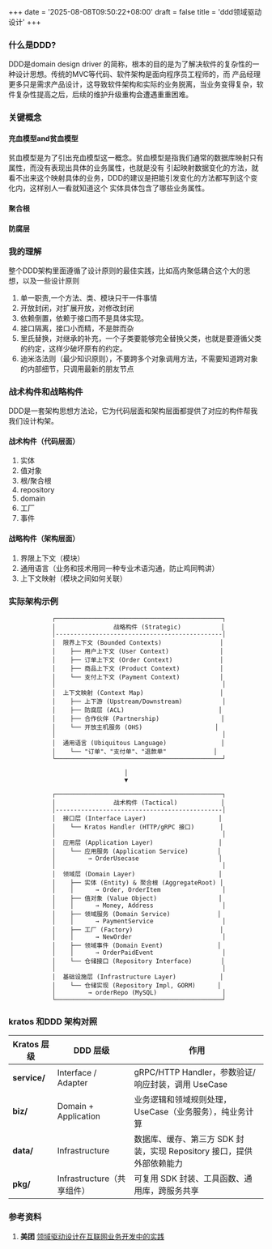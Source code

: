 +++
date = '2025-08-08T09:50:22+08:00'
draft = false
title = 'ddd领域驱动设计'
+++
### 什么是DDD?
DDD是domain design driver 的简称，根本的目的是为了解决软件的复杂性的一种设计思想。传统的MVC等代码、软件架构是面向程序员工程师的，而
产品经理更多只是需求产品设计，这导致软件架构和实际的业务脱离，当业务变得复杂，软件复杂性提高之后，后续的维护升级重构会遭遇重重困难。
### 关键概念
#### 充血模型and贫血模型
贫血模型是为了引出充血模型这一概念。贫血模型是指我们通常的数据库映射只有属性，而没有表现出具体的业务属性，也就是没有
引起映射数据变化的方法，就看不出来这个映射具体的业务，DDD的建议是把能引发变化的方法都写到这个变化内，这样别人一看就知道这个
实体具体包含了哪些业务属性。
#### 聚合根
#### 防腐层
### 我的理解
整个DDD架构里面遵循了设计原则的最佳实践，比如高内聚低耦合这个大的思想，以及一些设计原则
1. 单一职责,一个方法、类、模块只干一件事情
2. 开放封闭，对扩展开放，对修改封闭
3. 依赖倒置，依赖于接口而不是具体实现。
4. 接口隔离，接口小而精，不是胖而杂
5. 里氏替换，对继承的补充，一个子类要能够完全替换父类，也就是要遵循父类的约定，这样少破坏原有的约定。
6. 迪米洛法则（最少知识原则），不要跨多个对象调用方法，不需要知道跨对象的内部细节，只调用最新的朋友节点
### 战术构件和战略构件
DDD是一套架构思想方法论，它为代码层面和架构层面都提供了对应的构件帮我我们设计构架。
#### 战术构件（代码层面）
1. 实体
2. 值对象
3. 根/聚合根
4. repository
5. domain
6. 工厂
7. 事件
#### 战略构件（架构层面）
1. 界限上下文（模块）
2. 通用语言（业务和技术用同一种专业术语沟通，防止鸡同鸭讲）
3. 上下文映射（模块之间如何关联）
### 实际架构示例
                ┌──────────────────────────────────────────────┐
                │                战略构件 (Strategic)           │
                │----------------------------------------------│
                │  限界上下文 (Bounded Contexts)                │
                │    ├── 用户上下文 (User Context)              │
                │    ├── 订单上下文 (Order Context)             │
                │    ├── 商品上下文 (Product Context)           │
                │    └── 支付上下文 (Payment Context)           │
                │                                              │
                │  上下文映射 (Context Map)                     │
                │    ├── 上下游 (Upstream/Downstream)           │
                │    ├── 防腐层 (ACL)                          │
                │    ├── 合作伙伴 (Partnership)                 │
                │    └── 开放主机服务 (OHS)                    │
                │                                              │
                │  通用语言 (Ubiquitous Language)               │
                │    └── "订单"、"支付单"、"退款单"             │
                └──────────────────────────────────────────────┘

                                    │
                                    ▼

                ┌──────────────────────────────────────────────┐
                │                战术构件 (Tactical)            │
                │----------------------------------------------│
                │  接口层 (Interface Layer)                    │
                │    └── Kratos Handler (HTTP/gRPC 接口)       │
                │                                              │
                │  应用层 (Application Layer)                  │
                │    └── 应用服务 (Application Service)        │
                │         → OrderUsecase                      │
                │                                              │
                │  领域层 (Domain Layer)                       │
                │    ├── 实体 (Entity) & 聚合根 (AggregateRoot) │
                │    │      → Order, OrderItem                 │
                │    ├── 值对象 (Value Object)                 │
                │    │      → Money, Address                   │
                │    ├── 领域服务 (Domain Service)             │
                │    │      → PaymentService                   │
                │    ├── 工厂 (Factory)                        │
                │    │      → NewOrder                         │
                │    ├── 领域事件 (Domain Event)               │
                │    │      → OrderPaidEvent                   │
                │    └── 仓储接口 (Repository Interface)        │
                │                                              │
                │  基础设施层 (Infrastructure Layer)            │
                │    └── 仓储实现 (Repository Impl, GORM)      │
                │         → orderRepo (MySQL)                  │
                └──────────────────────────────────────────────┘

### kratos 和DDD  架构对照

| Kratos 层级    | DDD 层级               | 作用                                          |
|--------------|----------------------|---------------------------------------------|
| **service/** | Interface / Adapter  | gRPC/HTTP Handler，参数验证/响应封装，调用 UseCase      |
| **biz/**     | Domain + Application | 业务逻辑和领域规则处理，UseCase（业务服务），纯业务计算             |
| **data/**    | Infrastructure       | 数据库、缓存、第三方 SDK 封装，实现 Repository 接口，提供外部依赖能力 |
| **pkg/**     | Infrastructure（共享组件） | 可复用 SDK 封装、工具函数、通用库，跨服务共享                   |

### 参考资料

1. **美团** [领域驱动设计在互联网业务开发中的实践](https://tech.meituan.com/2017/12/22/ddd-in-practice.html)